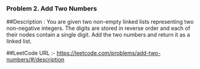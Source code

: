 ### Problem 2. Add Two Numbers

##Description : You are given two non-empty linked lists representing two non-negative integers. The digits are stored in reverse order and each of their nodes contain a single digit. Add the two numbers and return it as a linked list.

##LeetCode URL :- https://leetcode.com/problems/add-two-numbers/#/description
